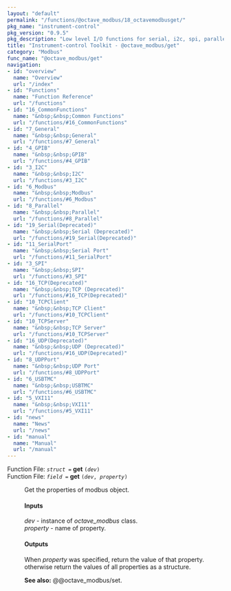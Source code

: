 ```yaml
---
layout: "default"
permalink: "/functions/@octave_modbus/18_octavemodbusget/"
pkg_name: "instrument-control"
pkg_version: "0.9.5"
pkg_description: "Low level I/O functions for serial, i2c, spi, parallel, tcp, gpib, modbus, vxi11, udp and usbtmc interfaces."
title: "Instrument-control Toolkit - @octave_modbus/get"
category: "Modbus"
func_name: "@octave_modbus/get"
navigation:
- id: "overview"
  name: "Overview"
  url: "/index"
- id: "Functions"
  name: "Function Reference"
  url: "/functions"
- id: "16_CommonFunctions"
  name: "&nbsp;&nbsp;Common Functions"
  url: "/functions/#16_CommonFunctions"
- id: "7_General"
  name: "&nbsp;&nbsp;General"
  url: "/functions/#7_General"
- id: "4_GPIB"
  name: "&nbsp;&nbsp;GPIB"
  url: "/functions/#4_GPIB"
- id: "3_I2C"
  name: "&nbsp;&nbsp;I2C"
  url: "/functions/#3_I2C"
- id: "6_Modbus"
  name: "&nbsp;&nbsp;Modbus"
  url: "/functions/#6_Modbus"
- id: "8_Parallel"
  name: "&nbsp;&nbsp;Parallel"
  url: "/functions/#8_Parallel"
- id: "19_Serial(Deprecated)"
  name: "&nbsp;&nbsp;Serial (Deprecated)"
  url: "/functions/#19_Serial(Deprecated)"
- id: "11_SerialPort"
  name: "&nbsp;&nbsp;Serial Port"
  url: "/functions/#11_SerialPort"
- id: "3_SPI"
  name: "&nbsp;&nbsp;SPI"
  url: "/functions/#3_SPI"
- id: "16_TCP(Deprecated)"
  name: "&nbsp;&nbsp;TCP (Deprecated)"
  url: "/functions/#16_TCP(Deprecated)"
- id: "10_TCPClient"
  name: "&nbsp;&nbsp;TCP Client"
  url: "/functions/#10_TCPClient"
- id: "10_TCPServer"
  name: "&nbsp;&nbsp;TCP Server"
  url: "/functions/#10_TCPServer"
- id: "16_UDP(Deprecated)"
  name: "&nbsp;&nbsp;UDP (Deprecated)"
  url: "/functions/#16_UDP(Deprecated)"
- id: "8_UDPPort"
  name: "&nbsp;&nbsp;UDP Port"
  url: "/functions/#8_UDPPort"
- id: "6_USBTMC"
  name: "&nbsp;&nbsp;USBTMC"
  url: "/functions/#6_USBTMC"
- id: "5_VXI11"
  name: "&nbsp;&nbsp;VXI11"
  url: "/functions/#5_VXI11"
- id: "news"
  name: "News"
  url: "/news"
- id: "manual"
  name: "Manual"
  url: "/manual"
---
```

<dl class="first-deftypefn">
<dt class="deftypefn" id="index-get"><span class="category-def">Function File: </span><span><code class="def-type"><var class="var">struct</var> =</code> <strong class="def-name">get</strong> <code class="def-code-arguments">(<var class="var">dev</var>)</code><a class="copiable-link" href="#index-get"></a></span></dt>
<dt class="deftypefnx def-cmd-deftypefn" id="index-get-1"><span class="category-def">Function File: </span><span><code class="def-type"><var class="var">field</var> =</code> <strong class="def-name">get</strong> <code class="def-code-arguments">(<var class="var">dev</var>, <var class="var">property</var>)</code><a class="copiable-link" href="#index-get-1"></a></span></dt>
<dd><p>Get the properties of modbus object.
</p>
<h4 class="subsubheading" id="Inputs"><span>Inputs<a class="copiable-link" href="#Inputs"></a></span></h4>
<p><var class="var">dev</var> - instance of <var class="var">octave_modbus</var> class.<br>
 <var class="var">property</var> - name of property.<br>
</p>
<h4 class="subsubheading" id="Outputs"><span>Outputs<a class="copiable-link" href="#Outputs"></a></span></h4>
<p>When <var class="var">property</var> was specified, return the value of that property.<br>
 otherwise return the values of all properties as a structure.<br>
</p>

<p><strong class="strong">See also:</strong> @@octave_modbus/set.
 </p></dd></dl>